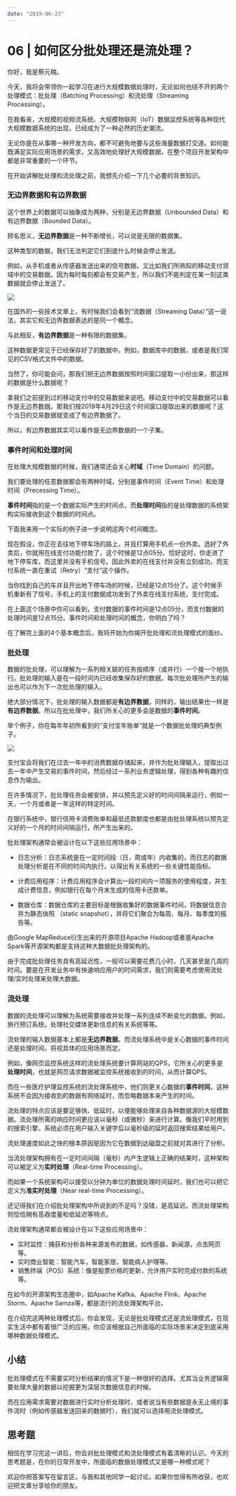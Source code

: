 ```yaml
---
date: "2019-06-23"
---  
```

      
# 06 | 如何区分批处理还是流处理？
你好，我是蔡元楠。

今天，我将会带领你一起学习在进行大规模数据处理时，无论如何也绕不开的两个处理模式：批处理（Batching Processing）和流处理（Streaming Processing）。

在我看来，大规模的视频流系统、大规模物联网（IoT）数据监控系统等各种现代大规模数据系统的出现，已经成为了一种必然的历史潮流。

无论你是在从事哪一种开发方向，都不可避免地要与这些海量数据打交道。如何能既满足实际应用场景的需求，又高效地处理好大规模数据，在整个项目开发架构中都是非常重要的一个环节。

在开始讲解批处理和流处理之前，我想先介绍一下几个必要的背景知识。

### 无边界数据和有边界数据

这个世界上的数据可以抽象成为两种，分别是无边界数据（Unbounded Data）和有边界数据（Bounded Data）。

顾名思义，**无边界数据**是一种不断增长，可以说是无限的数据集。

这种类型的数据，我们无法判定它们到底什么时候会停止发送。

例如，从手机或者从传感器发送出来的信号数据，又比如我们所熟知的移动支付领域中的交易数据。因为每时每刻都会有交易产生，所以我们不能判定在某一刻这类数据就会停止发送了。

![](./httpsstatic001geekbangorgresourceimage92f4923137d938e2f11b52a69d8446df81f4.jpg)

在国外的一些技术文章上，有时候我们会看到“流数据（Streaming Data）”这一说法，其实它和无边界数据表达的是同一个概念。

<!-- [[[read_end]]] -->

与此相反，**有边界数据**是一种有限的数据集。

这种数据更常见于已经保存好了的数据中。例如，数据库中的数据，或者是我们常见的CSV格式文件中的数据。

当然了，你可能会问，那我们把无边界数据按照时间窗口提取一小份出来，那这样的数据是什么数据呢？

拿我们之前提到过的移动支付中的交易数据来说吧。移动支付中的交易数据可以看作是无边界数据。那我们按2019年4月29日这个时间窗口提取出来的数据呢？这个当日的交易数据就变成了有边界数据了。

所以，有边界数据其实可以看作是无边界数据的一个子集。

### 事件时间和处理时间

在处理大规模数据的时候，我们通常还会关心**时域**（Time Domain）的问题。

我们要处理的任意数据都会有两种时域，分别是事件时间（Event Time）和处理时间（Precessing Time）。

**事件时间**指的是一个数据实际产生的时间点，而**处理时间**指的是处理数据的系统架构实际接收到这个数据的时间点。

下面我来用一个实际的例子进一步说明这两个时间概念。

现在假设，你正在去往地下停车场的路上，并且打算用手机点一份外卖。选好了外卖后，你就用在线支付功能付款了，这个时候是12点05分。恰好这时，你走进了地下停车库，而这里并没有手机信号。因此外卖的在线支付并没有立刻成功，而支付系统一直在重试（Retry）“支付”这个操作。

当你找到自己的车并且开出地下停车场的时候，已经是12点15分了。这个时候手机重新有了信号，手机上的支付数据成功发到了外卖在线支付系统，支付完成。

在上面这个场景中你可以看到，支付数据的事件时间是12点05分，而支付数据的处理时间是12点15分。事件时间和处理时间的概念，你明白了吗？

在了解完上面的4个基本概念后，我将开始为你揭开批处理和流处理模式的面纱。

### 批处理

数据的批处理，可以理解为一系列相关联的任务按顺序（或并行）一个接一个地执行。批处理的输入是在一段时间内已经收集保存好的数据。每次批处理所产生的输出也可以作为下一次批处理的输入。

绝大部分情况下，批处理的输入数据都是**有边界数据**，同样的，输出结果也一样是**有边界数据**。所以在批处理中，我们所关心的更多会是数据的**事件时间**。

举个例子，你在每年年初所看到的“支付宝年账单”就是一个数据批处理的典型例子。

![](./httpsstatic001geekbangorgresourceimagede03deb1cc0e27841807e28e8202a055d503.jpg)

支付宝会将我们在过去一年中的消费数据存储起来，并作为批处理输入，提取出过去一年中产生交易的事件时间，然后经过一系列业务逻辑处理，得到各种有趣的信息作为输出。

在许多情况下，批处理任务会被安排，并以预先定义好的时间间隔来运行，例如一天，一个月或者是一年这样的特定时间。

在银行系统中，银行信用卡消费账单和最低还款额度也都是由批处理系统以预先定义好的一个月的时间间隔运行，所产生出来的。

批处理架构通常会被设计在以下这些应用场景中：

* 日志分析：日志系统是在一定时间段（日，周或年）内收集的，而日志的数据处理分析是在不同的时间内执行，以得出有关系统的一些关键性能指标。

* 计费应用程序：计费应用程序会计算出一段时间内一项服务的使用程度，并生成计费信息，例如银行在每个月末生成的信用卡还款单。

* 数据仓库：数据仓库的主要目标是根据收集好的数据事件时间，将数据信息合并为静态快照 （static snapshot），并将它们聚合为每周、每月、每季度的报告等。

由Google MapReduce衍生出来的开源项目Apache Hadoop或者是Apache Spark等开源架构都是支持这种大数据批处理架构的。

由于完成批处理任务具有高延迟性，一般可以需要花费几小时，几天甚至是几周的时间。要是在开发业务中有快速响应用户的时间需求，我们则需要考虑使用流处理/实时处理来处理大数据。

### 流处理

数据的流处理可以理解为系统需要接收并处理一系列连续不断变化的数据。例如，旅行预订系统，处理社交媒体更新信息的有关系统等等。

流处理的输入数据基本上都是**无边界数据**。而流处理系统中是关心数据的事件时间还是处理时间，将视具体的应用场景而定。

例如，像网页监控系统这样的流处理系统要计算网站的QPS，它所关心的更多是**处理时间**，也就是网页请求数据被监控系统接收到的时间，从而计算QPS。

而在一些医疗护理监控系统的流处理系统中，他们则更关心数据的**事件时间**，这种系统不会因为接收到的数据有网络延时，而忽略数据本来产生的时间。

流处理的特点应该是要足够快、低延时，以便能够处理来自各种数据源的大规模数据。流处理所需的响应时间更应该以毫秒（或微秒）来进行计算。像我们平时用到的搜索引擎，系统必须在用户输入关键字后以毫秒级的延时返回搜索结果给用户。

流处理速度如此之快的根本原因是因为它在数据到达磁盘之前就对其进行了分析。

当流处理架构拥有在一定时间间隔（毫秒）内产生逻辑上正确的结果时，这种架构可以被定义为**实时处理**（Real-time Processing）。

而如果一个系统架构可以接受以分钟为单位的数据处理时间延时，我们也可以把它定义为**准实时处理**（Near real-time Processing）。

还记得我们在介绍批处理架构中所说到的不足吗？没错，是高延迟。而流处理架构则恰恰拥有高吞度量和低延迟等特点。

流处理架构通常都会被设计在以下这些应用场景中：

* 实时监控：捕获和分析各种来源发布的数据，如传感器，新闻源，点击网页等。
* 实时商业智能：智能汽车，智能家居，智能病人护理等。
* 销售终端（POS）系统：像是股票价格的更新，允许用户实时完成付款的系统等。

在如今的开源架构生态圈中，如Apache Kafka、Apache Flink、Apache Storm、Apache Samza等，都是流行的流处理架构平台。

在介绍完这两种处理模式后，你会发现，无论是批处理模式还是流处理模式，在现实生活中都有着很广泛的应用。你应该根据自己所面临的实际场景来决定到底采用哪种数据处理模式。

## 小结

批处理模式在不需要实时分析结果的情况下是一种很好的选择。尤其当业务逻辑需要处理大量的数据以挖掘更为深层次数据信息的时候。

而在应用需求需要对数据进行实时分析处理时，或者说当有些数据是永无止境的事件流时（例如传感器发送回来的数据时），我们就可以选择用流处理模式。

## 思考题

相信在学习完这一讲后，你会对批处理模式和流处理模式有着清晰的认识。今天的思考题是，在你的日常开发中，所面临的数据处理模式又是哪一种模式呢？

欢迎你把答案写在留言区，与我和其他同学一起讨论。如果你觉得有所收获，也欢迎把文章分享给你的朋友。